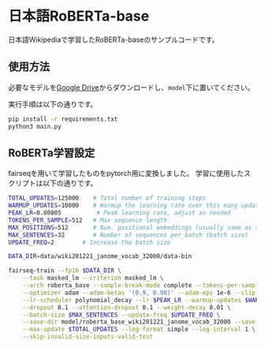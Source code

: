 # 日本語RoBERTa-base
日本語Wikipediaで学習したRoBERTa-baseのサンプルコードです。

## 使用方法

必要なモデルを[Google Drive](https://drive.google.com/file/d/1cMIED6Yt38WSBXyhTpE8rlMQjLuWzGol/view?usp=sharing)からダウンロードし、`model`下に置いてください。

実行手順は以下の通りです。

~~~bash
pip install -r requirements.txt
python3 main.py
~~~

## RoBERTa学習設定

fairseqを用いて学習したものをpytorch用に変換しました。
学習に使用したスクリプトは以下の通りです。

~~~bash:train.sh
TOTAL_UPDATES=125000    # Total number of training steps
WARMUP_UPDATES=10000    # Warmup the learning rate over this many updates
PEAK_LR=0.00005          # Peak learning rate, adjust as needed
TOKENS_PER_SAMPLE=512   # Max sequence length
MAX_POSITIONS=512       # Num. positional embeddings (usually same as above)
MAX_SENTENCES=32        # Number of sequences per batch (batch size)
UPDATE_FREQ=2        # Increase the batch size

DATA_DIR=data/wiki201221_janome_vocab_32000/data-bin

fairseq-train --fp16 $DATA_DIR \
    --task masked_lm --criterion masked_lm \
    --arch roberta_base --sample-break-mode complete --tokens-per-sample $TOKENS_PER_SAMPLE \
    --optimizer adam --adam-betas '(0.9, 0.98)' --adam-eps 1e-6 --clip-norm 0.0 \
    --lr-scheduler polynomial_decay --lr $PEAK_LR --warmup-updates $WARMUP_UPDATES --total-num-update $TOTAL_UPDATES \
    --dropout 0.1 --attention-dropout 0.1 --weight-decay 0.01 \
    --batch-size $MAX_SENTENCES --update-freq $UPDATE_FREQ \
    --save-dir model/roberta_base_wiki201221_janome_vocab_32000 --save-interval 10 \
    --max-update $TOTAL_UPDATES --log-format simple --log-interval 1 \
    --skip-invalid-size-inputs-valid-test
~~~
